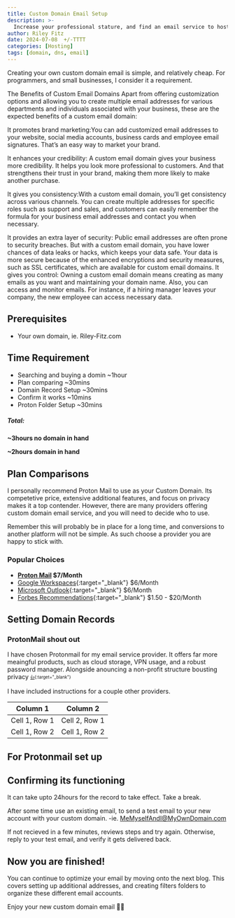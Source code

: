 ```yaml
---
title: Custom Domain Email Setup
description: >-
  Increase your professional stature, and find an email service to host your own domain. Proton is my preference, and used in this guide.
author: Riley Fitz
date: 2024-07-08  +/-TTTT
categories: [Hosting]
tags: [domain, dns, email]
---
```


Creating your own custom domain email is simple, and relatively cheap. For programmers, and small businesses, I consider it a requirement. 

The Benefits of Custom Email Domains
Apart from offering customization options and allowing you to create multiple email addresses for various departments and individuals associated with your business, these are the expected benefits of a custom email domain:

It promotes brand marketing:You can add customized email addresses to your website, social media accounts, business cards and employee email signatures. That’s an easy way to market your brand.

It enhances your credibility: A custom email domain gives your business more credibility. It helps you look more professional to customers. And that strengthens their trust in your brand, making them more likely to make another purchase.

It gives you consistency:With a custom email domain, you’ll get consistency across various channels. You can create multiple addresses for specific roles such as support and sales, and customers can easily remember the formula for your business email addresses and contact you when necessary.

It provides an extra layer of security: Public email addresses are often prone to security breaches. But with a custom email domain, you have lower chances of data leaks or hacks, which keeps your data safe. Your data is more secure because of the enhanced encryptions and security measures, such as SSL certificates, which are available for custom email domains.
It gives you control: Owning a custom email domain means creating as many emails as you want and maintaining your domain name. Also, you can access and monitor emails. For instance, if a hiring manager leaves your company, the new employee can access necessary data.

## Prerequisites
- Your own domain, ie. Riley-Fitz.com

## Time Requirement
- Searching and buying a domin ~1hour
- Plan comparing ~30mins
- Domain Record Setup ~30mins
- Confirm it works ~10mins
- Proton Folder Setup ~30mins

##### Total: 
**~3hours no domain in hand**

**~2hours domain in hand**


## Plan Comparisons

I personally recommend Proton Mail to use as your Custom Domain. Its competetive price, extensive additional features, and focus on privacy makes it a top contender. However, there are many providers offering custom domain email service, and you will need to decide who to use. 

Remember this will probably be in place for a long time, and conversions to another platform will not be simple. As such choose a provider you are happy to stick with.

### Popular Choices
- **[Proton Mail](https://proton.me/business/plans) $7/Month**
- [Google Workspaces](https://workspace.google.com/pricing){:target="_blank"} $6/Month
- [Microsoft Outlook](https://www.microsoft.com/en-us/microsoft-365/outlook/email-and-calendar-software-microsoft-outlook){:target="_blank"} $6/Month
- [Forbes Recommendations](https://www.forbes.com/advisor/business/software/best-email-hosting-services/){:target="_blank"} $1.50 - $20/Month


## Setting Domain Records
### ProtonMail shout out
I have chosen Protonmail for my email service provider. It offers far more meaingful products, such as cloud storage, VPN usage, and a robust password manager. Alongside anouncing a non-profit structure bousting privacy 
<sub><sup>[👍](https://proton.me/blog/proton-non-profit-foundation){:target="_blank"}</sup></sub>

I have included instructions for a couple other providers.

| Column 1      | Column 2      |
| ------------- | ------------- |
| Cell 1, Row 1 | Cell 2, Row 1 |
| Cell 1, Row 2 | Cell 1, Row 2 |

## For Protonmail set up 




## Confirming its functioning

It can take upto 24hours for the record to take effect. Take a break.

After some time use an existing email, to send a test email to your new account with your custom domain.
-ie. MeMyselfAndI@MyOwnDomain.com

If not recieved in a few minutes, reviews steps and try again. Otherwise, reply to your test email, and verify it gets delivered back.

## Now you are finished!

You can continue to optimize your email by moving onto the next blog. This covers setting up additional addresses, and creating filters folders to organize these different email accounts.

Enjoy your new custom domain email 🎉🎉
